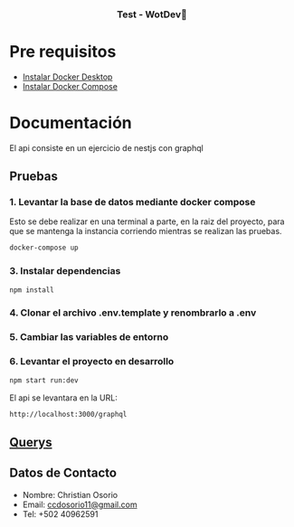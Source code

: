 <h3 align="center">Test - WotDev🚀</h3>

# Pre requisitos

- [Instalar Docker Desktop](https://www.docker.com/get-started/)
- [Instalar Docker Compose](https://docs.docker.com/compose/install/)

# Documentación
El api consiste en un ejercicio de nestjs con graphql

## Pruebas

### 1. Levantar la base de datos mediante docker compose
Esto se debe realizar en una terminal a parte, en la raiz del proyecto, para que se mantenga la instancia corriendo mientras se realizan las pruebas.

```bash
docker-compose up
```

### 3. Instalar dependencias

```bash
npm install
```

### 4. Clonar el archivo **.env.template** y renombrarlo a **.env**

### 5. Cambiar las variables de entorno

### 6. Levantar el proyecto en desarrollo

```bash
npm start run:dev
```

El api se levantara en la URL:

```bash
http://localhost:3000/graphql
```

## [Querys](./querys.md)



## Datos de Contacto

- Nombre: Christian Osorio
- Email: ccdosorio11@gmail.com
- Tel: +502 40962591